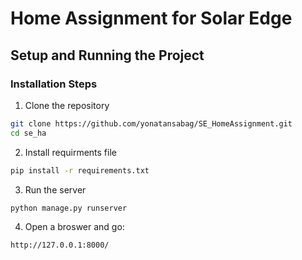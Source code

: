 # Home Assignment for Solar Edge


## Setup and Running the Project


### Installation Steps

1. Clone the repository
```bash
git clone https://github.com/yonatansabag/SE_HomeAssignment.git
cd se_ha
```

2. Install requirments file
```bash
pip install -r requirements.txt
```

3. Run the server
```bash
python manage.py runserver
```

4. Open a broswer and go:
```
http://127.0.0.1:8000/
```


